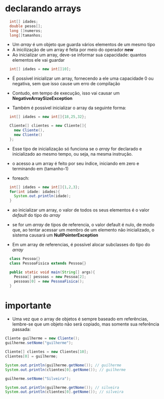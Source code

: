 # declarando arrays

```java
  int[] idades;
  double pesos[];
  long []numeros;
  long[]tamanhos;
```

* Um _array_ é um objeto que guarda vários elementos de um mesmo tipo
* A inicilização de um array é feita por meio do operador **new**
* Ao inicializar um array, deve-se informar sua capacidade: quantos elementos ele vai guardar

```java
  int[] idades = new int[]10];
```

* É possível inicializar um array, fornecendo a ele uma capacidade 0 ou negativa, sem que isso cause um erro de compilação
* Contudo, em tempo de execução, isso vai causar um **NegativeArraySizeException**


* Também é possível inicializar o array da seguinte forma:

```java
  int[] idades = new int[]{18,25,32};

  Cliente[] clientes = new Cliente[]{
    new Cliente(),
    new Cliente()
  };
```

* Esse tipo de inicialização só funciona se o _array_ for declarado e inicializado ao mesmo tempo, ou seja, na mesma instrução.

* o acesso a um array é feito por seu índice, iniciando em zero e terminando em (tamanho-1)

* foreach:

```java
  int[] idades = new int[]{1,2,3};
  for(int idade: idades){
    System.out.println(idade);
  }
```

* ao inicializar um array, o valor de todos os seus elementos é o valor _default_ do tipo do _array_
* se for um _array_ de tipos de referencia, o valor default é nulo, de modo que, ao tentar acessar um membro de um elemento não inicializado, o sistema causará um **NullPointerException**

* Em um array de referencias, é possível alocar subclasses do tipo do _array_

```java
  class Pessoa{}
  class PessoaFisica extends Pessoa{}

  public static void main(String[] args){
    Pessoa[] pessoas = new Pessoa[2];
    pessoas[0] = new PessoaFisica();
  }
```

# importante

* Uma vez que o array de objetos é sempre baseado em referências, lembre-se que um objeto não será copiado, mas somente sua referência passada:

```java
Cliente guilherme = new Cliente();
guilherme.setNome("guilherme");

Cliente[] clientes = new Clientes[10];
clientes[0] = guilherme;

System.out.println(guilherme.getNome()); // guilherme
System.out.println(clientes[0].getNome()); // guilherme

guilherme.setNome("Silveira");

System.out.println(guilherme.getNome()); // silveira
System.out.println(clientes[0].getNome()); // silveira
```


